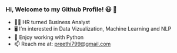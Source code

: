 ### Hi, Welcome to my Github Profile! 😃 👋

- 👩‍🎓  HR turned Business Analyst
- 🖥  I’m interested in Data Vizualization, Machine Learning and NLP
- 🥰  Enjoy working with Python
- 📫  Reach me at: preethi799@gmail.com

<!--
**preethi799/preethi799** is a ✨ _special_ ✨ repository because its `README.md` (this file) appears on your GitHub profile.

Here are some ideas to get you started:

- 🔭 I’m interested in Data Vizualization, Machine Learning and NLP
- 👩‍🎓 HR turned Business Analyst
- 📫 How to reach me: preethi799@gmail.com


